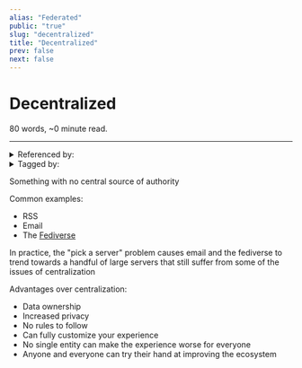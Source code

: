 ```yaml
---
alias: "Federated"
public: "true"
slug: "decentralized"
title: "Decentralized"
prev: false
next: false
---
```

<script setup>
import { data } from '../../git.data.ts';
import { useData } from 'vitepress';
const pageData = useData();
</script>
<h1 class="p-name">Decentralized</h1>
<p>80 words, ~0 minute read. <span v-html="data[`site/${pageData.page.value.relativePath}`]" /></p>
<hr/>

<details><summary>Referenced by:</summary><a href="/garden/commune">Commune</a><a href="/garden/fedi-v2">Fedi v2</a><a href="/garden/matrix">Matrix</a><a href="/garden/social-media">Social Media</a></details>

<details><summary>Tagged by:</summary><a href="/garden/activitypub">ActivityPub</a><a href="/garden/atproto">ATProto</a><a href="/garden/federated-identity">Federated Identity</a><a href="/garden/fediverse">Fediverse</a><a href="/garden/nostr">Nostr</a></details>

Something with no central source of authority

Common examples:
- RSS
- Email
- The [Fediverse](/garden/fediverse)

In practice, the "pick a server" problem causes email and the fediverse to trend towards a handful of large servers that still suffer from some of the issues of centralization

Advantages over centralization:
- Data ownership
- Increased privacy
- No rules to follow
- Can fully customize your experience
- No single entity can make the experience worse for everyone
- Anyone and everyone can try their hand at improving the ecosystem